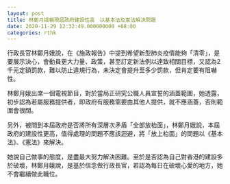 ```yaml
---
layout: post
title: 林鄭月娥稱現屆政府建設性高　以基本法及憲法解決問題
date: 2020-11-29 12:32:49.000000000 +08:00
categories: rthk
---
```


行政長官林鄭月娥說，在《施政報告》中提到希望新型肺炎疫情能夠「清零」，是要展示決心，會動員更大力量、政策，甚至訂定新法例以達致相關目標，又認為2千元定額罰款，難以防止違規行為，未決定會提升至多少罰款，但肯定要有阻嚇性。

林鄭月娥出席一個電視節目，對於當局正研究公職人員宣誓的涵蓋範圍，她透露，初步認為若屬服務提供者，即政府有服務需要由其他人提供，就不應涵蓋，否則範圍會很闊。

另外，被問到本屆政府是否將所有深層次矛盾「全部放枱面」，林鄭月娥說，本屆政府的建設性更高，值得處理的問題不應該迴避，將「放上枱面」的問題以《基本法》、《憲法》來解決。

她說自己做事的態度，是盡最大努力解決困難。至於是否認為自己對香港的建設多於破壞，林鄭月娥說，是基於信念做行政長官，若認為每日在破壞心愛的地方，她不會繼續做此職位。

